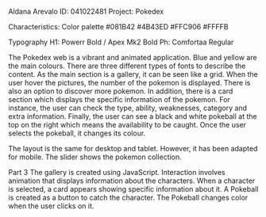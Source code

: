 Aldana Arevalo
ID: 041022481
Project: Pokedex


Characteristics:
Color palette
#081B42
#4B43ED 
#FFC906 
#FFFFB

Typography
H1: Powerr Bold / Apex Mk2 Bold
Ph: Comfortaa Regular


The Pokedex web is a vibrant and animated application. Blue and yellow are the main colours. There are three different types of fonts to describe the content. As the main section is a gallery, it can be seen like a grid. When the user hover the pictures, the number of the pokemon is displayed. There is also an option to discover more pokemon. In addition, there is a card section which displays the specific information of the pokemon. For instance, the user can check the type, ability, weaknesses, category and extra information. Finally, the user can see a black and white pokeball at the top on the right which means the availability to be caught. Once the user selects the pokeball, it changes its colour. 

The layout is the same for desktop and tablet. However, it has been adapted for mobile. The slider shows the pokemon collection. 

Part 3
The gallery is created using JavaScript. Interaction involves animation that displays information about the characters. When a character is selected, a card appears showing specific information about it. A Pokeball is created as a button to catch the character. The Pokeball changes color when the user clicks on it.
